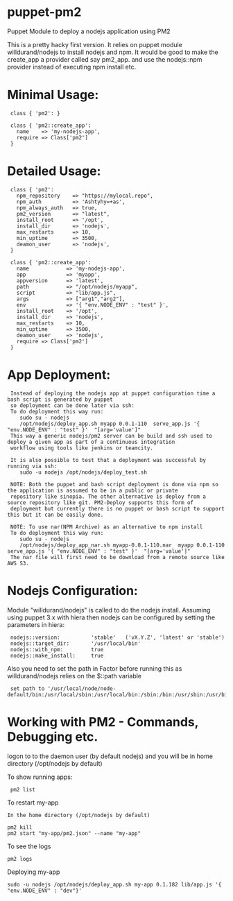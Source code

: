 puppet-pm2
==========

Puppet Module to deploy a nodejs application using PM2 

This is a pretty hacky first version. 
It relies on puppet module willdurand/nodejs to install nodejs and npm.
It would be good to make the create_app a provider called say pm2_app.
and use the nodejs::npm provider instead of executing npm install etc.  



Minimal Usage: 
=============

     class { 'pm2': }

     class { 'pm2::create_app':
       name    => 'my-nodejs-app',
       require => Class['pm2']
     } 
 

Detailed Usage:
===============

     class { 'pm2':
       npm_repository    => "https://mylocal.repo",
       npm_auth          => 'Ashtyhy=+as',
       npm_always_auth   => true,
       pm2_version       => "latest",
       install_root      => '/opt',
       install_dir       => 'nodejs',
       max_restarts      => 10,
       min_uptime        => 3500,
       deamon_user       => 'nodejs',  
     }

     class { 'pm2::create_app':
       name            => 'my-nodejs-app',
       app             => 'myapp',
       appversion      => 'latest',
       path            => "/opt/nodejs/myapp",
       script          => "lib/app.js",              
       args            => ["arg1","arg2"],
       env             => '{ "env.NODE_ENV" : "test" }',
       install_root    => '/opt',
       install_dir     => 'nodejs',
       max_restarts    => 10,
       min_uptime      => 3500,       
       deamon_user     => 'nodejs',     
       require => Class['pm2']
     } 
     
App Deployment:
===============

     Instead of deploying the nodejs app at puppet configuration time a bash script is generated by puppet 
     so deployment can be done later via ssh: 
     To do deployment this way run: 
        sudo su - nodejs
        /opt/nodejs/deploy_app.sh myapp 0.0.1-110  serve_app.js '{ "env.NODE_ENV" : "test" }'  "[arg='value']"
     This way a generic nodejs/pm2 server can be build and ssh used to deploy a given app as part of a continuous integration 
     workflow using tools like jenkins or teamcity.

     It is also possible to test that a deployment was successful by running via ssh: 
        sudo -u nodejs /opt/nodejs/deploy_test.sh 

     NOTE: Both the puppet and bash script deployment is done via npm so the application is assumed to be in a public or private 
     repository like sinopia. The other alternative is deploy from a source repository like git. PM2-Deploy supports this form of 
     deployment but currently there is no puppet or bash script to support this but it can be easily done.  
     
     NOTE: To use nar(NPM Archive) as an alternative to npm install 
     To do deployment this way run: 
        sudo su - nodejs
        /opt/nodejs/deploy_app_nar.sh myapp-0.0.1-110.nar  myapp 0.0.1-110  serve_app.js '{ "env.NODE_ENV" : "test" }'  "[arg='value']"
     The nar file will first need to be download from a remote source like AWS S3.  
 
Nodejs Configuration: 
====================

 Module "willdurand/nodejs" is called to do the nodejs install. 
 Assuming using puppet 3.x with hiera then nodejs can be configured by setting the parameters in hiera:

     nodejs::version:          'stable'   ('vX.Y.Z', 'latest' or 'stable')
     nodejs::target_dir:       '/usr/local/bin'
     nodejs::with_npm:         true
     nodejs::make_install:     true

 Also you need to set the path in Factor before running this as willdurand/nodejs relies on the $::path variable
  
     set path to '/usr/local/node/node-default/bin:/usr/local/sbin:/usr/local/bin:/sbin:/bin:/usr/sbin:/usr/bin'

Working with PM2 - Commands, Debugging etc. 
===========================================
 logon to to the daemon user (by default nodejs) and you will be in home directory (/opt/nodejs by default) 

 To show running apps:

     pm2 list

 To restart my-app

    In the home directory (/opt/nodejs by default)

    pm2 kill
    pm2 start "my-app/pm2.json" --name "my-app"

 To see the logs 

    pm2 logs 

 Deploying my-app

    sudo -u nodejs /opt/nodejs/deploy_app.sh my-app 0.1.182 lib/app.js '{ "env.NODE_ENV" : "dev"}' 
